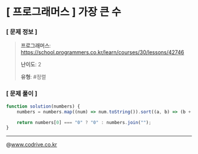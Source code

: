 # [ 프로그래머스 ] 가장 큰 수

### [ 문제 정보 ]
> **프로그래머스**: https://school.programmers.co.kr/learn/courses/30/lessons/42746
> 
> **난이도**: 2
>
> **유형**: #정렬


### [ 문제 풀이 ]
```JavaScript
function solution(numbers) {
    numbers = numbers.map((num) => num.toString()).sort((a, b) => (b + a) - (a + b));

    return numbers[0] === "0" ? "0" : numbers.join("");
}
```


---
@www.codrive.co.kr